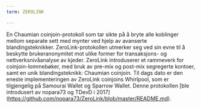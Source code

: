 ```yaml
---
term: ZEROLINK

---
```

En Chaumian coinjoin-protokoll som tar sikte på å bryte alle koblinger mellom separate sett med mynter ved hjelp av avanserte blandingsteknikker. ZeroLink-protokollen utmerker seg ved sin evne til å beskytte brukeranonymitet mot ulike former for transaksjons- og nettverksnivåanalyse av kjeder. ZeroLink introduserer et rammeverk for coinjoin-lommebøker, med bruk av pre-mix og post-mix segregerte kontoer, samt en unik blandingsteknikk: Chaumian coinjoin. Til dags dato er den eneste implementeringen av ZeroLink coinjoins Whirlpool, som er tilgjengelig på Samourai Wallet og Sparrow Wallet. Denne protokollen [ble introdusert av nopara73 og TDevD i 2017] (https://github.com/nopara73/ZeroLink/blob/master/README.md).